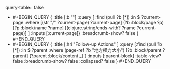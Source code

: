 query-table:: false

- #+BEGIN_QUERY
  {
  :title [:b ""]
  :query [
   :find (pull ?b [*])
         :in $ ?current-page
         :where
         [(str "/" ?current-page) ?current-page]
         (?b :block/page ?p)
         [?p :block/name ?name]
         [(clojure.string/ends-with? ?name ?current-page)]
  ]
  :inputs [:current-page]}
  :breadcrumb-show? false
  }
  #+END_QUERY
- #+BEGIN_QUERY
  { :title [:h4 "Follow-up Actions" ] 
  :query [:find (pull ?b [*])
   :in $ ?parent
   :where
   (page-ref ?b "地方權力大小")
   [?b :block/parent ?parent]
   [?parent :block/content _]
  ]
   :inputs [:parent-block]
   :table-view? false
   :breadcrumb-show? false
  :collapsed? false
  }
  #+END_QUERY